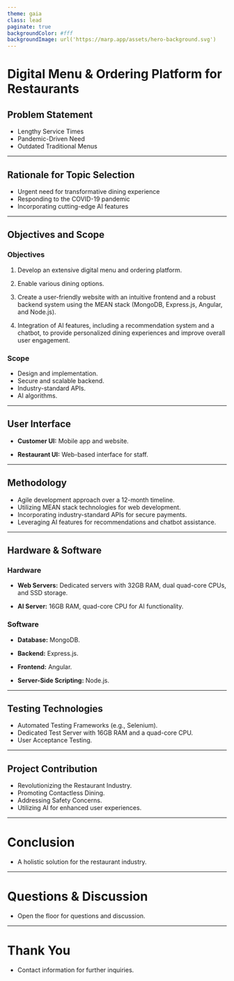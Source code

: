 ```yaml
---
theme: gaia
class: lead
paginate: true
backgroundColor: #fff
backgroundImage: url('https://marp.app/assets/hero-background.svg')
---
```


# **Digital Menu & Ordering Platform for Restaurants**

## Problem Statement

- Lengthy Service Times
- Pandemic-Driven Need
- Outdated Traditional Menus

---

## Rationale for Topic Selection

- Urgent need for transformative dining experience
- Responding to the COVID-19 pandemic
- Incorporating cutting-edge AI features

---

## Objectives and Scope

### Objectives

1. Develop an extensive digital menu and ordering platform.

2. Enable various dining options.

3. Create a user-friendly website with an intuitive frontend and a robust backend system using the MEAN stack (MongoDB, Express.js, Angular, and Node.js).

4. Integration of AI features, including a recommendation system and a chatbot, to provide personalized dining experiences and improve overall user engagement.

### Scope

- Design and implementation.
- Secure and scalable backend.
- Industry-standard APIs.
- AI algorithms.

---

## User Interface

- **Customer UI:** Mobile app and website.

- **Restaurant UI:** Web-based interface for staff.

---

## Methodology

- Agile development approach over a 12-month timeline.
- Utilizing MEAN stack technologies for web development.
- Incorporating industry-standard APIs for secure payments.
- Leveraging AI features for recommendations and chatbot assistance.

---

## Hardware & Software

### Hardware

- **Web Servers:** Dedicated servers with 32GB RAM, dual quad-core CPUs, and SSD storage.

- **AI Server:** 16GB RAM, quad-core CPU for AI functionality.

### Software

- **Database:** MongoDB.

- **Backend:** Express.js.

- **Frontend:** Angular.

- **Server-Side Scripting:** Node.js.

---

## Testing Technologies

- Automated Testing Frameworks (e.g., Selenium).
- Dedicated Test Server with 16GB RAM and a quad-core CPU.
- User Acceptance Testing.

---

## Project Contribution

- Revolutionizing the Restaurant Industry.
- Promoting Contactless Dining.
- Addressing Safety Concerns.
- Utilizing AI for enhanced user experiences.

---

# Conclusion

- A holistic solution for the restaurant industry.

---

# Questions & Discussion

- Open the floor for questions and discussion.

---

# Thank You

- Contact information for further inquiries.
